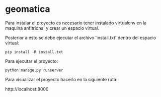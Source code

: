 # geomatica

Para instalar el proyecto es necesario tener instalado virtualenv en la maquina anfitriona, y crear un espacio virtual.

Posterior a esto se debe ejecutar el archivo 'install.txt' dentro del espacio virtual:

`pip install -R install.txt`

Para ejecutar el proyecto:

`python manage.py runserver`

Para visualizar el proyecto hacerlo en la siguiente ruta:

http://localhost:8000
